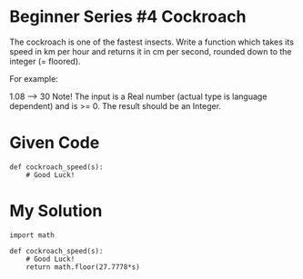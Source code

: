 # Beginner Series #4 Cockroach

The cockroach is one of the fastest insects. Write a function which takes its speed in km per hour and returns it in cm per second, rounded down to the integer (= floored).

For example:

1.08 --> 30
Note! The input is a Real number (actual type is language dependent) and is >= 0. The result should be an Integer.

# Given Code

```{python}
def cockroach_speed(s):
    # Good Luck!
```

# My Solution

```{python}
import math

def cockroach_speed(s):
    # Good Luck!
    return math.floor(27.7778*s)
```
